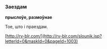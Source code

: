 ### Заездам
**прыслоўе, размоўнае**

Тое, што і праездам.

<a rel="author">[http://rv-blr.com/](http://rv-blr.com/slounik.jsp?letterId=0&maskId=0&pageId=1003)</a>
